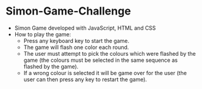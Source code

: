 # Simon-Game-Challenge

* Simon Game developed with JavaScript, HTML and CSS
* How to play the game:
	- Press any keyboard key to start the game.
	- The game will flash one color each round.
	- The user must attempt to pick the colours which were flashed by the game (the colours must be selected in the same sequence as flashed by the game).
	- If a wrong colour is selected it will be game over for the user (the user can then press any key to restart the game).
